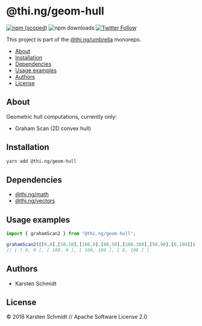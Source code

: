 # @thi.ng/geom-hull

[![npm (scoped)](https://img.shields.io/npm/v/@thi.ng/geom-hull.svg)](https://www.npmjs.com/package/@thi.ng/geom-hull)
![npm downloads](https://img.shields.io/npm/dm/@thi.ng/geom-hull.svg)
[![Twitter Follow](https://img.shields.io/twitter/follow/thing_umbrella.svg?style=flat-square&label=twitter)](https://twitter.com/thing_umbrella)

This project is part of the
[@thi.ng/umbrella](https://github.com/thi-ng/umbrella/) monorepo.

<!-- TOC depthFrom:2 depthTo:3 -->

- [About](#about)
- [Installation](#installation)
- [Dependencies](#dependencies)
- [Usage examples](#usage-examples)
- [Authors](#authors)
- [License](#license)

<!-- /TOC -->

## About

Geometric hull computations, currently only:

- Graham Scan (2D convex hull)

## Installation

```bash
yarn add @thi.ng/geom-hull
```

## Dependencies

- [@thi.ng/math](https://github.com/thi-ng/umbrella/tree/master/packages/math)
- [@thi.ng/vectors](https://github.com/thi-ng/umbrella/tree/master/packages/vectors)

## Usage examples

```ts
import { grahamScan2 } from "@thi.ng/geom-hull";

grahamScan2([[0,0],[50,10],[100,0],[80,50],[100,100],[50,90],[0,100]]);
// [ [ 0, 0 ], [ 100, 0 ], [ 100, 100 ], [ 0, 100 ] ]
```

## Authors

- Karsten Schmidt

## License

&copy; 2018 Karsten Schmidt // Apache Software License 2.0
